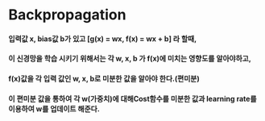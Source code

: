 # Backpropagation
  #### 입력값 x, bias값 b가 있고 [g(x) = wx, f(x) = wx + b] 라 할때,
  #### 이 신경망을 학습 시키기 위해서는 각 w, x, b 가 f(x)에 미치는 영향도를 알아야하고,
  #### f(x)값을 각 입력 값인 w, x, b로 미분한 값을 알아야 한다.(편미분)
  #### 이 편미분 값을 통하여 각 w(가중치)에 대해Cost함수를 미분한 값과 learning rate를 이용하여 w를 업데이트 해준다.

